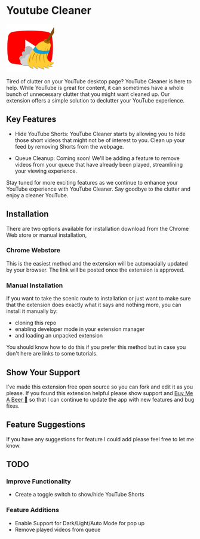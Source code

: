 # Youtube Cleaner

![Extension Icon](/images/icon128.png)

Tired of clutter on your YouTube desktop page? YouTube Cleaner is here to help. While YouTube is great for content, it can sometimes have a whole bunch of unnecessary clutter that you might want cleaned up. Our extension offers a simple solution to declutter your YouTube experience.

## Key Features

- Hide YouTube Shorts: YouTube Cleaner starts by allowing you to hide those short videos that might not be of interest to you. Clean up your feed by removing Shorts from the webpage.

- Queue Cleanup: Coming soon! We'll be adding a feature to remove videos from your queue that have already been played, streamlining your viewing experience.

Stay tuned for more exciting features as we continue to enhance your YouTube experience with YouTube Cleaner. Say goodbye to the clutter and enjoy a cleaner YouTube.

## Installation

There are two options available for installation download from the Chrome Web store or manual installation,

### Chrome Webstore

This is the easiest method and the extension will be automacially updated by your browser. The link will be posted once the extension is approved.

### Manual Installation

If you want to take the scenic route to installation or just want to make sure that the extension does exactly what it says and nothing more, you can install it manually by:

- cloning this repo
- enabling developer mode in your extension manager
- and loading an unpacked extension

You should know how to do this if you prefer this method but in case you don't here are links to some tutorials.

## Show Your Support

I've made this extension free open source so you can fork and edit it as you please. If you found this extension helpful please show support and [Buy Me A Beer 🍺](https://www.buymeacoffee.com/thebe) so that I can continue to update the app with new features and bug fixes.

## Feature Suggestions

If you have any suggestions for feature I could add please feel free to let me know.

## TODO

### Improve Functionality

- Create a toggle switch to show/hide YouTube Shorts

### Feature Additions

- Enable Support for Dark/Light/Auto Mode for pop up
- Remove played videos from queue
